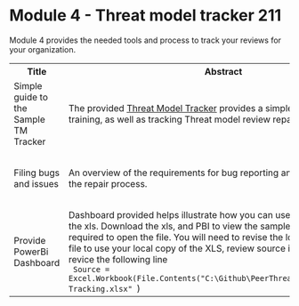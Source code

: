 # Module 4 - Threat model tracker 211
Module 4 provides the needed tools and process to track your reviews for your organization.

<table>
  <colgroup>
    <col style="width: 200px;">
    <col style="width: 400px;">
    <col style="width: 300px;">
    <col style="width: 100px;">
  </colgroup>
    <tr>
        <th>Title</th>
        <th>Abstract</th>
        <th>Resource</th>
        <th>Time</th>
    </tr>
  <tr>
    <td>Simple guide to the Sample TM Tracker</td>
    <td>The provided <a href="/Articles/TM-Tracking.xlsx">Threat Model Tracker</a> provides a simple way to track user training, as well as tracking Threat model review repair items. </td>
    <td><a href="https://youtube.com">Walk thru of the tracker</a></td>
    <td>10 min + Download</td>
  </tr>
   <tr>
    <td>Filing bugs and issues</td>
    <td>An overview of the requirements for bug reporting and a description of the repair process.  </td>
    <td><a href="/Articles/Bugmanage.md">Guidance on managing escalations and bugs</a></td>
    <td>10 min read</td>
  </tr>
 <tr>
    <td>Provide PowerBi Dashboard</td>
    <td>Dashboard provided helps illustrate how you can use the sample data in the xls. Download the xls, and PBI to view the sample. NOTE: PowerBi is required to open the file.  You will need to revise the location of the source file to use your local copy of the XLS, review source info in PBI, and revice the following line<br>
    <code> Source = Excel.Workbook(File.Contents("C:\Github\PeerThreatModel\Articles\TM-Tracking.xlsx" </code>)</td>
    <td><a href="/Articles/PowerbiSampleDashboard.pbix">PowerBi dashboad sample</a></td>
    <td>download</td>
  </tr>
</table>
